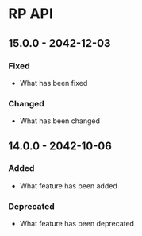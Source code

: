 # RP API

## 15.0.0 - 2042-12-03

### Fixed

* What has been fixed

### Changed

* What has been changed

## 14.0.0 - 2042-10-06

### Added

* What feature has been added

### Deprecated

* What feature has been deprecated

